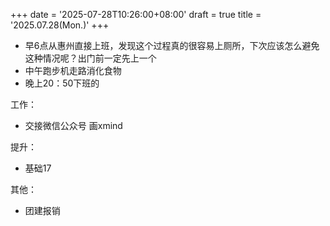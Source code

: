+++
date = '2025-07-28T10:26:00+08:00'
draft = true
title = '2025.07.28(Mon.)'
+++

- 早6点从惠州直接上班，发现这个过程真的很容易上厕所，下次应该怎么避免这种情况呢？出门前一定先上一个
- 中午跑步机走路消化食物
- 晚上20：50下班的

<!--more-->

工作：
- 交接微信公众号 画xmind

提升：
- 基础17

其他：
- 团建报销

